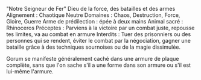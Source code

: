 "Notre Seigneur de Fer"
Dieu de la force, des batailles et des armes
Alignement : Chaotique Neutre
Domaines : Chaos, Destruction, Force, Gloire, Guerre
Arme de prédilection : épée à deux mains
Animal sacré : Rhinoceros
Préceptes : Parviens à la victoire par un combat juste, repousse tes limites, va au combat en armure
Interdits : Tuer des prisonniers ou des personnes qui se rendent, éviter le combat par la négociation, gagner une bataille grâce à des techniques sournoises ou de la magie dissimulée.

Gorum se manifeste généralement caché dans une armure de plaque complète, sans que l'on sache s'il a une forme dans son armure ou s'il est lui-même l'armure.
